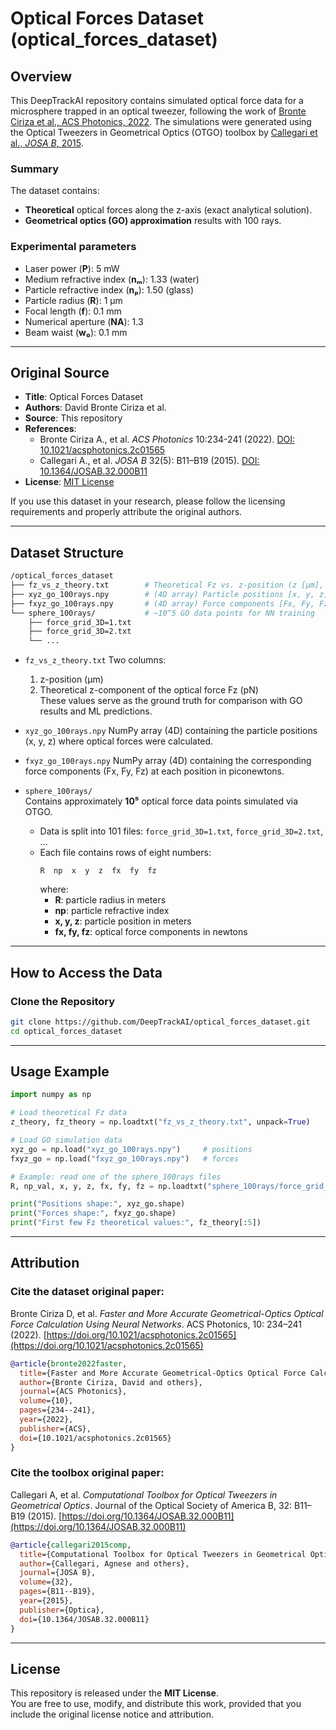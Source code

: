 # Optical Forces Dataset (optical_forces_dataset)

## Overview

This DeepTrackAI repository contains simulated optical force data for a microsphere trapped in an optical tweezer, following the work of [Bronte Ciriza et al., ACS Photonics, 2022](https://doi.org/10.1021/acsphotonics.2c01565). The simulations were generated using the Optical Tweezers in Geometrical Optics (OTGO) toolbox by [Callegari et al., *JOSA B*, 2015](https://doi.org/10.1364/JOSAB.32.000B11).

### Summary
The dataset contains:
- **Theoretical** optical forces along the z-axis (exact analytical solution).
- **Geometrical optics (GO) approximation** results with 100 rays.

### Experimental parameters
- Laser power (**P**): 5 mW  
- Medium refractive index (**nₘ**): 1.33 (water)  
- Particle refractive index (**nₚ**): 1.50 (glass)  
- Particle radius (**R**): 1 μm  
- Focal length (**f**): 0.1 mm  
- Numerical aperture (**NA**): 1.3  
- Beam waist (**w₀**): 0.1 mm  

---

## Original Source
- **Title**: Optical Forces Dataset  
- **Authors**: David Bronte Ciriza et al.
- **Source**: This repository  
- **References**:  
  - Bronte Ciriza A., et al. *ACS Photonics* 10:234-241 (2022). [DOI: 10.1021/acsphotonics.2c01565](https://doi.org/10.1021/acsphotonics.2c01565)  
  - Callegari A., et al. *JOSA B* 32(5): B11–B19 (2015). [DOI: 10.1364/JOSAB.32.000B11](https://doi.org/10.1364/JOSAB.32.000B11)  
- **License**: [MIT License](https://opensource.org/licenses/MIT)

If you use this dataset in your research, please follow the licensing requirements and properly attribute the original authors.

---

## Dataset Structure

```bash
/optical_forces_dataset  
├── fz_vs_z_theory.txt        # Theoretical Fz vs. z-position (z [μm], Fz [pN])
├── xyz_go_100rays.npy        # (4D array) Particle positions [x, y, z]
├── fxyz_go_100rays.npy       # (4D array) Force components [Fx, Fy, Fz] in pN
└── sphere_100rays/           # ~10^5 GO data points for NN training
    ├── force_grid_3D=1.txt
    ├── force_grid_3D=2.txt
    └── ...
```

- `fz_vs_z_theory.txt`
  Two columns:  
  1. z-position (μm)  
  2. Theoretical z-component of the optical force Fz (pN)  
  These values serve as the ground truth for comparison with GO results and ML predictions.

- `xyz_go_100rays.npy`
  NumPy array (4D) containing the particle positions (x, y, z) where optical forces were calculated.

- `fxyz_go_100rays.npy`
  NumPy array (4D) containing the corresponding force components (Fx, Fy, Fz) at each position in piconewtons.

- `sphere_100rays/`  
  Contains approximately **10⁵** optical force data points simulated via OTGO.  
  - Data is split into 101 files: `force_grid_3D=1.txt`, `force_grid_3D=2.txt`, …  
  - Each file contains rows of eight numbers:  
    ```
    R  np  x  y  z  fx  fy  fz
    ```
    where:  
    - **R**: particle radius in meters  
    - **np**: particle refractive index  
    - **x, y, z**: particle position in meters  
    - **fx, fy, fz**: optical force components in newtons  

---

## How to Access the Data

### Clone the Repository
```bash
git clone https://github.com/DeepTrackAI/optical_forces_dataset.git
cd optical_forces_dataset
```

---

## Usage Example

```python
import numpy as np

# Load theoretical Fz data
z_theory, fz_theory = np.loadtxt("fz_vs_z_theory.txt", unpack=True)

# Load GO simulation data
xyz_go = np.load("xyz_go_100rays.npy")     # positions
fxyz_go = np.load("fxyz_go_100rays.npy")   # forces

# Example: read one of the sphere_100rays files
R, np_val, x, y, z, fx, fy, fz = np.loadtxt("sphere_100rays/force_grid_3D=1.txt", unpack=True)

print("Positions shape:", xyz_go.shape)
print("Forces shape:", fxyz_go.shape)
print("First few Fz theoretical values:", fz_theory[:5])
```

---

## Attribution

### Cite the dataset original paper:
Bronte Ciriza D, et al. *Faster and More Accurate Geometrical-Optics Optical Force Calculation Using Neural Networks*. ACS Photonics, 10: 234–241 (2022). [https://doi.org/10.1021/acsphotonics.2c01565](https://doi.org/10.1021/acsphotonics.2c01565)

```bibtex
@article{bronte2022faster,
  title={Faster and More Accurate Geometrical-Optics Optical Force Calculation Using Neural Networks},
  author={Bronte Ciriza, David and others},
  journal={ACS Photonics},
  volume={10},
  pages={234--241},
  year={2022},
  publisher={ACS},
  doi={10.1021/acsphotonics.2c01565}
}
```

### Cite the toolbox original paper:
Callegari A, et al. *Computational Toolbox for Optical Tweezers in Geometrical Optics*. Journal of the Optical Society of America B, 32: B11–B19 (2015). [https://doi.org/10.1364/JOSAB.32.000B11](https://doi.org/10.1364/JOSAB.32.000B11)

```bibtex
@article{callegari2015comp,
  title={Computational Toolbox for Optical Tweezers in Geometrical Optics},
  author={Callegari, Agnese and others},
  journal={JOSA B},
  volume={32},
  pages={B11--B19},
  year={2015},
  publisher={Optica},
  doi={10.1364/JOSAB.32.000B11}
}
```

---

## License

This repository is released under the **MIT License**.  
You are free to use, modify, and distribute this work, provided that you include the original license notice and attribution.
